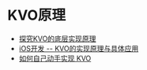 # KVO原理

* [探究KVO的底层实现原理](http://www.jianshu.com/p/829864680648)
* [iOS开发 -- KVO的实现原理与具体应用](http://www.jianshu.com/p/e59bb8f59302)
* [如何自己动手实现 KVO](http://tech.glowing.com/cn/implement-kvo/)



